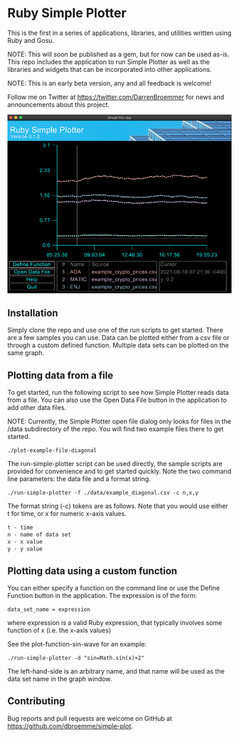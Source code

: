 # Ruby Simple Plotter

This is the first in a series of applications, libraries, and utilities written using Ruby and Gosu. 

NOTE: This will soon be published as a gem, but for now can be used as-is. This repo includes the application to run Simple Plotter as well as the libraries and widgets that can be incorporated into other applications.

NOTE: This is an early beta version, any and all feedback is welcome!

Follow me on Twitter at https://twitter.com/DarrenBroemmer for news and announcements about this project.

![alt Screenshot](https://github.com/dbroemme/ruby-simple-plotter/blob/main/media/SimplePlotScreenshot.png?raw=true)

## Installation

Simply clone the repo and use one of the run scripts to get started. There are a few samples you can use. Data can be plotted either from a csv file or through a custom defined function. Multiple data sets can be plotted on the same graph.

## Plotting data from a file

To get started, run the following script to see how Simple Plotter reads data from a file. You can also use the Open Data File button in the application to add other data files.

NOTE: Currently, the Simple Plotter open file dialog only looks for files in the /data subdirectory of the repo. You will find two example files there to get started.

```
./plot-example-file-diagonal
```

The run-simple-plotter script can be used directly, the sample scripts are provided for convenience and to get started quickly. Note the two command line parameters: the data file and a format string.
```
./run-simple-plotter -f ./data/example_diagonal.csv -c n,x,y
```

The format string (-c) tokens are as follows. Note that you would use either t for time, or x for numeric x-axis values.

```
t - time
n - name of data set
x - x value
y - y value
```

## Plotting data using a custom function
You can either specify a function on the command line or use the Define Function button in the application. The expression is of the form:
```
data_set_name = expression
```
where expression is a valid Ruby expression, that typically involves some function of x (i.e. the x-axis values)

See the plot-function-sin-wave for an example:
```
./run-simple-plotter -d "sin=Math.sin(x)+2"
```

The left-hand-side is an arbitrary name, and that name will be used as the data set name in the graph window.

## Contributing

Bug reports and pull requests are welcome on GitHub at https://github.com/dbroemme/simple-plot.
